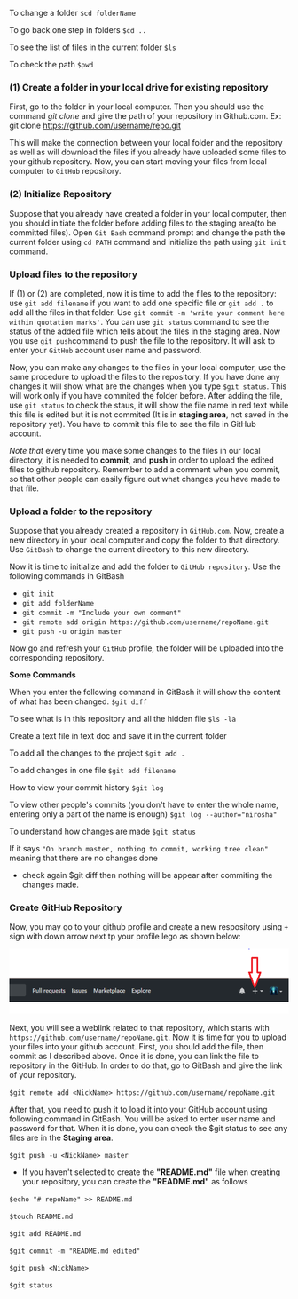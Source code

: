 


To change a folder 
`$cd folderName`

To go back one step in folders
`$cd ..`

To see the list of files in the current folder
`$ls` 

To check the path 
`$pwd`


### (1) Create a folder in your local drive for existing repository

First, go to the folder in your local computer. Then you should use the command *git clone* and give the path of your repository in Github.com. 
Ex: git clone https://github.com/username/repo.git

This will make the connection between your local folder and the repository as well as will download the files if you already have uploaded some files to your github repository. Now, you can start moving your files from local computer to `GitHub` repository. 

### (2) Initialize Repository
Suppose that you already have created a folder in your local computer, then you should initiate the folder before adding files to the staging area(to be committed files). Open `Git Bash` command prompt and change the path the current folder using `cd PATH` command and initialize the path using `git init` command.


### Upload files to the repository
If (1) or (2) are completed, now it is time to add the files to the repository: use `git add filename` if you want to add one specific file or `git add .` to add all the files in that folder. Use `git commit -m 'write your comment here within quotation marks'`. You can use `git status` command to see the status of the added file which tells about the files in the staging area. Now you use `git push`command to push the file to the repository. It will ask to enter your `GitHub` account user name and password. 

Now, you can make any changes to the files in your local computer, use the same procedure to upload the files to the repository. If you have done any changes it will show what are the changes when you type `$git status`. This will work only if you have commited the folder before. After adding the file, use `git status` to check the staus, it will show the file name in red text while this file is edited but it is not commited (It is in **staging area**, not saved in the repository yet). You have to commit this file to see the file in GitHub account.

*Note that* every time you make some changes to the files in our local directory, it is needed to **commit**, and **push** in order to upload the edited files to github repository. Remember to add a comment when you commit, so that other people can easily figure out what changes you have made to that file.


### Upload a folder to the repository

Suppose that you already created a repository in `GitHub.com`. Now, create a new directory in your local computer and copy the folder to that directory. Use `GitBash` to change the current directory to this new directory.

Now it is time to initialize and add the folder to `GitHub repository`. Use the following commands in GitBash 

- `git init`
- `git add folderName`
- `git commit -m "Include your own comment"`
- `git remote add origin https://github.com/username/repoName.git`
- `git push -u origin master` 


Now go and refresh your `GitHub` profile, the folder will be uploaded into the corresponding repository.


**Some Commands**

When you enter the following command in GitBash it will show the content of what has been changed.
`$git diff`


To see what is in this repository and all the hidden file
`$ls -la`

 Create a text file in text doc and save it in the current folder 

To add all the changes to the project
`$git add .`

To add changes in one file
`$git add filename` 

How to view your commit history
`$git log`

To view other people's commits (you don't have to enter the whole name, entering only a part of the name is enough)
`$git log --author="nirosha"`


To understand how changes are made
`$git status `

If it says `"On branch master, nothing to commit, working tree clean"` meaning that there are no changes done

 * check again $git diff then nothing will be appear after commiting the changes made.
 
 
### Create GitHub Repository

Now, you may go to your github profile and create a new respository using `+` sign with down arrow next tp your profile lego as shown below:

 ![Create a repository](images/repoCreate.png)
 
 
 Next, you will see a weblink related to that repository, which starts with `https://github.com/username/repoName.git`. Now it is time for you to upload your files into your github account. First, you should add the file, then commit as I described above. Once it is done, you can link the file to repository in the GitHub. In order to do that, go to GitBash and give the link of your repository.
 
 `$git remote add <NickName> https://github.com/username/repoName.git`
 
 After that, you need to push it to load it into your GitHub account using following command in GitBash. You will be asked to enter user name and password for that.  When it is done, you can check the $git status to see any files are in the **Staging area**.
 
 `$git push -u <NickName> master`
 
 * If you haven't selected to create the **"README.md"** file when creating your repository, you can create the **"README.md"** as follows
 
 `$echo "# repoName" >> README.md`
 
 `$touch README.md`
 
 `$git add README.md`
 
 `$git commit -m "README.md edited"`
 
 `$git push <NickName>`
 
 `$git status`
 
 



